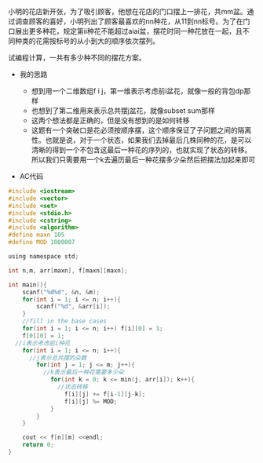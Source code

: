 小明的花店新开张，为了吸引顾客，他想在花店的门口摆上一排花，共mm盆。通过调查顾客的喜好，小明列出了顾客最喜欢的nn种花，从11到nn标号。为了在门口展出更多种花，规定第ii种花不能超过aiai​盆，摆花时同一种花放在一起，且不同种类的花需按标号的从小到大的顺序依次摆列。

试编程计算，一共有多少种不同的摆花方案。

* 我的思路
  * 想到用一个二维数组f i j，第一维表示考虑前i盆花，就像一般的背包dp那样
  * 也想到了第二维用来表示总共摆j盆花，就像subset sum那样
  * 这两个想法都是正确的，但是没有想到的是如何转移
  * 这题有一个突破口是花必须按顺序摆，这个顺序保证了子问题之间的隔离性。也就是说，对于一个状态，如果我们去掉最后几株同种的花，是可以清晰的得到一个不包含这最后一种花的序列的，也就实现了状态的转移。所以我们只需要用一个k去遍历最后一种花摆多少朵然后把摆法加起来即可

* AC代码

```c
#include <iostream>
#include <vector>
#include <set>
#include <stdio.h>
#include <cstring>
#include <algorithm>
#define maxn 105
#define MOD 1000007

using namespace std;

int n,m, arr[maxn], f[maxn][maxn];

int main(){
	scanf("%d%d", &n, &m);
	for(int i = 1; i <= n; i++){
		scanf("%d", &arr[i]);
	}
	//fill in the base cases
	for(int i = 1; i <= n; i++) f[i][0] = 1;
	f[0][0] = 1;
  //i表示考虑前i种花
	for(int i = 1; i <= n; i++){
	  //j表示总共摆的朵数
		for(int j = 1; j <= m; j++){
		  //k表示最后一种花需要多少朵
			for(int k = 0; k <= min(j, arr[i]); k++){
			  //状态转移
				f[i][j] += f[i-1][j-k];
				f[i][j] %= MOD;
			}
		}
	}

	cout << f[n][m] <<endl;
	return 0;
}
```